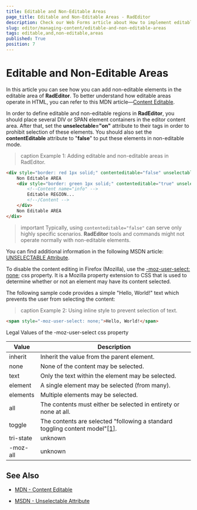 ```yaml
---
title: Editable and Non-Editable Areas
page_title: Editable and Non-Editable Areas - RadEditor
description: Check our Web Forms article about How to implement editable and non-editable arwas in RadEditor.
slug: editor/managing-content/editable-and-non-editable-areas
tags: editable,and,non-editable,areas
published: True
position: 7
---
```


# Editable and Non-Editable Areas

In this article you can see how you can add non-editable elements in the editable area of **RadEditor**. To better understand how editable areas operate in HTML, you can refer to this MDN article—[Content Editable](https://developer.mozilla.org/en-US/docs/Web/Guide/HTML/Content_Editable).

In order to define editable and non-editable regions in **RadEditor**, you should place several DIV or SPAN element containers in the editor content area. After that, set the **unselectable="on"** attribute to their tags in order to prohibit selection of these elements. You should also set the **contentEditable** attribute to "**false**" to put these elements in non-editable mode.

>caption Example 1: Adding editable and non-editable areas in RadEditor.

````HTML
<div style="border: red 1px solid;" contenteditable="false" unselectable="on">
	Non Editable AREA
	<div style="border: green 1px solid;" contenteditable="true" unselectable="off">
		<!--Content name="info" -->
		Editable REGION...
		<!--/Content -->
	</div>
	Non Editable AREA
</div>
````

>important Typically, using `contenteditable="false"` can serve only highly specific scenarios. **RadEditor** tools and commands might not operate normally with non-editable elements.

You can find additional information in the following MSDN article: [UNSELECTABLE Attribute](https://msdn.microsoft.com/en-us/library/ms537840.aspx).

To disable the content editing in Firefox (Mozilla), use the [-moz-user-select: none;](http://developer.mozilla.org/en/docs/CSS:-moz-user-select) css property. It is a Mozilla property extension to CSS that is used to determine whether or not an element may have its content selected.

The following sample code provides a simple "Hello, World!" text which prevents the user from selecting the content:

>caption Example 2: Using inline style to prevent selection of text.

````HTML
<span style="-moz-user-select: none;">Hello, World!</span>
````

Legal Values of the -moz-user-select css property


| Value | Description |
| ------ | ------ |
|inherit|Inherit the value from the parent element.|
|none|None of the content may be selected.|
|text|Only the text within the element may be selected.|
|element|A single element may be selected (from many).|
|elements|Multiple elements may be selected.|
|all|The contents must either be selected in entirety or none at all.|
|toggle|The contents are selected "following a standard toggling content model"[[1]](http://www.blooberry.com/indexdot/css/properties/extensions/nsextensions.htm).|
|tri-state|unknown|
|-moz-all|unknown|

## See Also

* [MDN - Content Editable](https://developer.mozilla.org/en-US/docs/Web/Guide/HTML/Content_Editable)

* [MSDN - Unselectable Attribute](https://msdn.microsoft.com/en-us/library/ms537840.aspx)
